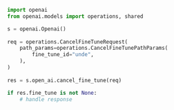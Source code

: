 <!-- Start SDK Example Usage -->
```python
import openai
from openai.models import operations, shared

s = openai.Openai()
   
req = operations.CancelFineTuneRequest(
    path_params=operations.CancelFineTunePathParams(
        fine_tune_id="unde",
    ),
)
    
res = s.open_ai.cancel_fine_tune(req)

if res.fine_tune is not None:
    # handle response
```
<!-- End SDK Example Usage -->